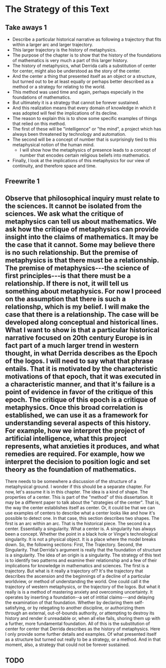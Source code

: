 # The Strategy of this Text

## Take aways 1
* Describe a particular historical narrative as following a trajectory that fits within a larger arc and larger trajectory.
* This larger trajectory is the history of metaphysics.
* The purpose of the chapter is to show that the history of the foundations of mathematics is very much a part of this larger history.
* The history of metaphysics, what Derrida calls a substitution of center for center, might also be understood as the story of the center.
* And the center a thing that presented itself as an object or a structure, but turned out to be at least equally or perhaps better described as a method or a strategy for relating to the world.
* This method was used time and again, perhaps especially in the foundations of mathematics.
* But ultimately it is a strategy that cannot be forever sustained.
* And this realization means that every domain of knowledge in which it was adopted will feel the implications of its decline.
* The reason to explain this is to show some specific examples of things that relied on this method.
* The first of these will be "intelligence" or "the mind", a project which has always been threatened by technology and automation.
* The second will be a concept of number that is surprisingly tied to this metaphysical notion of the human mind.
  * I will show how the metaphysics of presence leads to a concept of number that encodes certain religious beliefs into mathematics.
* Finally, I look at the implications of this metaphysics for our view of continuity, and therefore space and time.

## Freewrite 1
Observe that philosophical inquiry must relate to the sciences. 
It cannot be isolated from the sciences. 
We ask what the critique of metaphysics can tell us about mathematics.
We ask how the critique of metaphysics can provide insight into the claims of mathematics.
It may be the case that it cannot. Some may believe there is no such relationship.
But the premise of metaphysics is that there must be a relationship.
The premise of metaphysics---the science of first principles---is that there must be a relationship.
If there is not, it will tell us something about metaphysics.
For now I proceed on the assumption that there is such a relationshp, which is my belief.
I will make the case that there is a relationship.
The case will be developed along conceptual and historical lines.
What I want to show is that a particular historical narrative focused on 20th century Europe is in fact part of a much larger trend in western thought, in what Derrida describes as the Epoch of the logos. I will need to say what that phrase entails.
That it is motivated by the characteristic motivations of that epoch, that it was executed in a characteristic manner, and that it's failure is a point of evidence in favor of the critique of this epoch.
The critique of this epoch is a critique of metaphysics.
Once this broad correlation is established, we can use it as a framework for understanding several aspects of this history.
For example, how we interpret the project of artificial intelligence, what this project represents, what anxieties it produces, and what remedies are required.
For example, how we interpret the decision to position logic and set theory as the foundation of mathematics.
---
There needs to be somewhere a discussion of the structure of a metaphysical ground.
I wonder if this should be a separate chapter.
For now, let's assume it is in this chapter.
The idea is a kind of shape.
The properties of a center.
This is part of the "method" of this dissertation.
It may be a different paper to talk about the "strategies of the center".
That is, the way the center establishes itself as center.
Or, it could be that we can use examples of centers to describe what a center looks like and how it's possible to detect one. 
In that case, this section describes two shapes.
The first is an arc within an arc. That is the historical piece.
The second is a center. Essentially a singularity. What a center is.
A singularity has always been a concept.
Whether the point in a black hole or Vinge's technological singularity.
It is not a physical object. It is a place where the model breaks down.
So, the following sections:
First, The Trajectory.
Second, the Singularity. That Derrida's argument is really that the foundation of structure is a singularity.
The idea of an origin is a singularity.
The strategy of this text is to identify two patterns and examine their relationship and a few of their implications for knowledge in mathematics and sciences.
The first is a trajectory.
But what is it really a trajectory of?
It's the trajectory that describes the ascension and the beginnings of a decline of a particular worldview, or method of understanding the world. 
One could call it the trajectory of western metaphysics, or the trajectory of the logos.
But what it really is is a method of mastering anxiety and overcoming uncertainty.
It operates by inserting a foundation--a set of intitial claims---and delaying the examination of that foundation.
Whether by declaring them self-satisfying, or by relegating to another discipline, or authorizing them through an external, out-of-bounds authority, or attempting to destroy its history and render it unreadable or, when all else fails, shoring them up with a further, more fundamental foundation.
All of this is the substitution of center for center that Derrida describes as the history of metaphysics.
Here I only provide some further details and examples.
Of what presented itself as a structure but turned out really to be a strategy, or a method.
And in that moment, also, a strategy that could not be forever sustained.


## TODO

